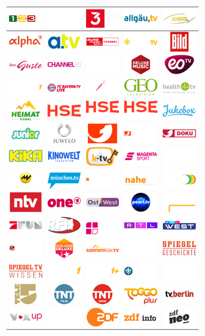 | ![](https://raw.githubusercontent.com/RevGear/logo/master/Countries/DE/123tv.png) | ![](https://raw.githubusercontent.com/RevGear/logo/master/Countries/DE/13thStreet.png) | ![](https://raw.githubusercontent.com/RevGear/logo/master/Countries/DE/3sat.png) | ![](https://raw.githubusercontent.com/RevGear/logo/master/Countries/DE/AllgauTV.png) | ![](https://raw.githubusercontent.com/RevGear/logo/master/Countries/DE/AnixePlus.png) | 
|:---:|:---:|:---:|:---:|:---:| 
| ![](https://raw.githubusercontent.com/RevGear/logo/master/Countries/DE/ARDalpha.png) | ![](https://raw.githubusercontent.com/RevGear/logo/master/Countries/DE/atv.png) | ![](https://raw.githubusercontent.com/RevGear/logo/master/Countries/DE/AutoMotorundSport.png) | ![](https://raw.githubusercontent.com/RevGear/logo/master/Countries/DE/BibelTV.png) | ![](https://raw.githubusercontent.com/RevGear/logo/master/Countries/DE/Bild.png) | 
| ![](https://raw.githubusercontent.com/RevGear/logo/master/Countries/DE/BonGusto.png) | ![](https://raw.githubusercontent.com/RevGear/logo/master/Countries/DE/Channel21.png) | ![](https://raw.githubusercontent.com/RevGear/logo/master/Countries/DE/DasErste.png) | ![](https://raw.githubusercontent.com/RevGear/logo/master/Countries/DE/DeluxeMusic.png) | ![](https://raw.githubusercontent.com/RevGear/logo/master/Countries/DE/eoTV.png) | 
| ![](https://raw.githubusercontent.com/RevGear/logo/master/Countries/DE/eSports1.png) | ![](https://raw.githubusercontent.com/RevGear/logo/master/Countries/DE/FCBayernTV.png) | ![](https://raw.githubusercontent.com/RevGear/logo/master/Countries/DE/Folx.png) | ![](https://raw.githubusercontent.com/RevGear/logo/master/Countries/DE/GeoTV.png) | ![](https://raw.githubusercontent.com/RevGear/logo/master/Countries/DE/HealthTV.png) | 
| ![](https://raw.githubusercontent.com/RevGear/logo/master/Countries/DE/Heimatkanal.png) | ![](https://raw.githubusercontent.com/RevGear/logo/master/Countries/DE/HSE.png) | ![](https://raw.githubusercontent.com/RevGear/logo/master/Countries/DE/HSEExtra.png) | ![](https://raw.githubusercontent.com/RevGear/logo/master/Countries/DE/HSETrend.png) | ![](https://raw.githubusercontent.com/RevGear/logo/master/Countries/DE/Jukebox.png) | 
| ![](https://raw.githubusercontent.com/RevGear/logo/master/Countries/DE/Junior.png) | ![](https://raw.githubusercontent.com/RevGear/logo/master/Countries/DE/Juwelo.png) | ![](https://raw.githubusercontent.com/RevGear/logo/master/Countries/DE/kabeleins.png) | ![](https://raw.githubusercontent.com/RevGear/logo/master/Countries/DE/kabeleinsclassics.png) | ![](https://raw.githubusercontent.com/RevGear/logo/master/Countries/DE/kabeleinsDoku.png) | 
| ![](https://raw.githubusercontent.com/RevGear/logo/master/Countries/DE/KIKA.png) | ![](https://raw.githubusercontent.com/RevGear/logo/master/Countries/DE/KinoweltTV.png) | ![](https://raw.githubusercontent.com/RevGear/logo/master/Countries/DE/KTV.png) | ![](https://raw.githubusercontent.com/RevGear/logo/master/Countries/DE/MagentaSport.png) | ![](https://raw.githubusercontent.com/RevGear/logo/master/Countries/DE/MDF1.png) | 
| ![](https://raw.githubusercontent.com/RevGear/logo/master/Countries/DE/MotorvisionTV.png) | ![](https://raw.githubusercontent.com/RevGear/logo/master/Countries/DE/MunchenTV.png) | ![](https://raw.githubusercontent.com/RevGear/logo/master/Countries/DE/N24Doku.png) | ![](https://raw.githubusercontent.com/RevGear/logo/master/Countries/DE/naheTV.png) | ![](https://raw.githubusercontent.com/RevGear/logo/master/Countries/DE/NRWision.png) | 
| ![](https://raw.githubusercontent.com/RevGear/logo/master/Countries/DE/ntv.png) | ![](https://raw.githubusercontent.com/RevGear/logo/master/Countries/DE/One.png) | ![](https://raw.githubusercontent.com/RevGear/logo/master/Countries/DE/OstWest.png) | ![](https://raw.githubusercontent.com/RevGear/logo/master/Countries/DE/PearlTV.png) | ![](https://raw.githubusercontent.com/RevGear/logo/master/Countries/DE/Phoenix.png) | 
| ![](https://raw.githubusercontent.com/RevGear/logo/master/Countries/DE/ProSiebenFun.png) | ![](https://raw.githubusercontent.com/RevGear/logo/master/Countries/DE/RFH.png) | ![](https://raw.githubusercontent.com/RevGear/logo/master/Countries/DE/RFO.png) | ![](https://raw.githubusercontent.com/RevGear/logo/master/Countries/DE/RTLUp.png) | ![](https://raw.githubusercontent.com/RevGear/logo/master/Countries/DE/RTLWest.png) | 
| ![](https://raw.githubusercontent.com/RevGear/logo/master/Countries/DE/Sat1Emotions.png) | ![](https://raw.githubusercontent.com/RevGear/logo/master/Countries/DE/SchlagerDeluxe.png) | ![](https://raw.githubusercontent.com/RevGear/logo/master/Countries/DE/SonnenklarTV.png) | ![](https://raw.githubusercontent.com/RevGear/logo/master/Countries/DE/SonusFM.png) | ![](https://raw.githubusercontent.com/RevGear/logo/master/Countries/DE/SpiegelGeschichte.png) | 
| ![](https://raw.githubusercontent.com/RevGear/logo/master/Countries/DE/SpiegelTVWissen.png) | ![](https://raw.githubusercontent.com/RevGear/logo/master/Countries/DE/Sport1.png) | ![](https://raw.githubusercontent.com/RevGear/logo/master/Countries/DE/Sport1Plus.png) | ![](https://raw.githubusercontent.com/RevGear/logo/master/Countries/DE/SportdigitalFussball.png) | ![](https://raw.githubusercontent.com/RevGear/logo/master/Countries/DE/tagesschau24.png) | 
| ![](https://raw.githubusercontent.com/RevGear/logo/master/Countries/DE/Tele5.png) | ![](https://raw.githubusercontent.com/RevGear/logo/master/Countries/DE/TNTFilm.png) | ![](https://raw.githubusercontent.com/RevGear/logo/master/Countries/DE/TNTSerie.png) | ![](https://raw.githubusercontent.com/RevGear/logo/master/Countries/DE/ToggoPlus.png) | ![](https://raw.githubusercontent.com/RevGear/logo/master/Countries/DE/TVBerlin.png) | 
| ![](https://raw.githubusercontent.com/RevGear/logo/master/Countries/DE/Voxup.png) | ![](https://raw.githubusercontent.com/RevGear/logo/master/Countries/DE/Welt.png) | ![](https://raw.githubusercontent.com/RevGear/logo/master/Countries/DE/ZDF.png) | ![](https://raw.githubusercontent.com/RevGear/logo/master/Countries/DE/ZDFinfo.png) | ![](https://raw.githubusercontent.com/RevGear/logo/master/Countries/DE/ZDFneo.png) | 
